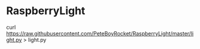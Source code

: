 # RaspberryLight

curl https://raw.githubusercontent.com/PeteBoyRocket/RaspberryLight/master/light.py > light.py
